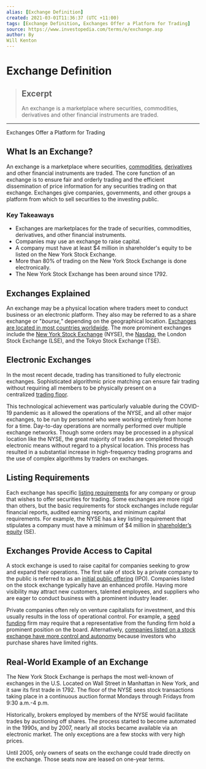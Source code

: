 ```yaml
---
alias: [Exchange Definition]
created: 2021-03-01T11:36:37 (UTC +11:00)
tags: [Exchange Definition, Exchanges Offer a Platform for Trading]
source: https://www.investopedia.com/terms/e/exchange.asp
author: By
Will Kenton
---
```


# Exchange Definition

> ## Excerpt
> An exchange is a marketplace where securities, commodities, derivatives and other financial instruments are traded.

---

Exchanges Offer a Platform for Trading
## What Is an Exchange?

An exchange is a marketplace where securities, [commodities](https://www.investopedia.com/terms/c/commodity.asp), [derivatives](https://www.investopedia.com/terms/d/derivative.asp) and other financial instruments are traded. The core function of an exchange is to ensure fair and orderly trading and the efficient dissemination of price information for any securities trading on that exchange. Exchanges give companies, governments, and other groups a platform from which to sell securities to the investing public.

### Key Takeaways

-   Exchanges are marketplaces for the trade of securities, commodities, derivatives, and other financial instruments.
-   Companies may use an exchange to raise capital.
-   A company must have at least $4 million in shareholder's equity to be listed on the New York Stock Exchange.
-   More than 80% of trading on the New York Stock Exchange is done electronically.
-   The New York Stock Exchange has been around since 1792.

## Exchanges Explained

An exchange may be a physical location where traders meet to conduct business or an electronic platform. They also may be referred to as a share exchange or "_bourse,"_ depending on the geographical location. [Exchanges are located in most countries worldwide](https://www.investopedia.com/financial-edge/1212/stock-exchanges-around-the-world.aspx). The more prominent exchanges include the [New York Stock Exchange](https://www.investopedia.com/terms/n/nyse.asp) (NYSE), the [Nasdaq](https://www.investopedia.com/terms/n/nasdaq.asp), the London Stock Exchange (LSE), and the Tokyo Stock Exchange (TSE).

## Electronic Exchanges

In the most recent decade, trading has transitioned to fully electronic exchanges. Sophisticated algorithmic price matching can ensure fair trading without requiring all members to be physically present on a centralized [trading floor](https://www.investopedia.com/terms/t/trading_floor.asp).

This technological achievement was particularly valuable during the COVID-19 pandemic as it allowed the operations of the NYSE, and all other major exchanges, to be run by personnel who were working entirely from home for a time. Day-to-day operations are normally performed over multiple exchange networks. Though some orders may be processed in a physical location like the NYSE, the great majority of trades are completed through electronic means without regard to a physical location. This process has resulted in a substantial increase in high-frequency trading programs and the use of complex algorithms by traders on exchanges.

## Listing Requirements

Each exchange has specific [listing requirements](https://www.investopedia.com/terms/l/listingrequirements.asp) for any company or group that wishes to offer securities for trading. Some exchanges are more rigid than others, but the basic requirements for stock exchanges include regular financial reports, audited earning reports, and minimum capital requirements. For example, the NYSE has a key listing requirement that stipulates a company must have a minimum of $4 million in [shareholder’s equity](https://www.investopedia.com/terms/s/shareholdersequity.asp) (SE).

## Exchanges Provide Access to Capital

A stock exchange is used to raise capital for companies seeking to grow and expand their operations. The first sale of stock by a private company to the public is referred to as an [initial public offering](https://www.investopedia.com/terms/i/ipo.asp) (IPO). Companies listed on the stock exchange typically have an enhanced profile. Having more visibility may attract new customers, talented employees, and suppliers who are eager to conduct business with a prominent industry leader.

Private companies often rely on venture capitalists for investment, and this usually results in the loss of operational control. For example, a [seed funding](https://www.investopedia.com/terms/s/seedcapital.asp) firm may require that a representative from the funding firm hold a prominent position on the board. Alternatively, [companies listed on a stock exchange have more control and autonomy](https://www.investopedia.com/financial-edge/0712/why-companies-change-exchanges.aspx) because investors who purchase shares have limited rights.

## Real-World Example of an Exchange

The New York Stock Exchange is perhaps the most well-known of exchanges in the U.S. Located on Wall Street in Manhattan in New York, and it saw its first trade in 1792. The floor of the NYSE sees stock transactions taking place in a continuous auction format Mondays through Fridays from 9:30 a.m.-4 p.m.

Historically, brokers employed by members of the NYSE would facilitate trades by auctioning off shares. The process started to become automated in the 1990s, and by 2007, nearly all stocks became available via an electronic market. The only exceptions are a few stocks with very high prices.

Until 2005, only owners of seats on the exchange could trade directly on the exchange. Those seats now are leased on one-year terms.
